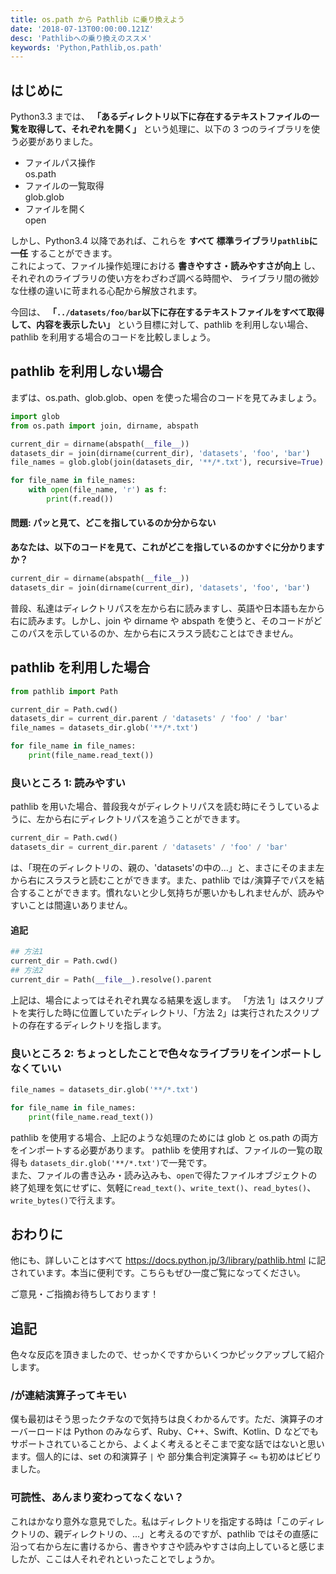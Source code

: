 ```yaml
---
title: os.path から Pathlib に乗り換えよう
date: '2018-07-13T00:00:00.121Z'
desc: 'Pathlibへの乗り換えのススメ'
keywords: 'Python,Pathlib,os.path'
---
```


## はじめに

Python3.3 までは、 **「あるディレクトリ以下に存在するテキストファイルの一覧を取得して、それぞれを開く」** という処理に、以下の 3 つのライブラリを使う必要がありました。

- ファイルパス操作  
  os.path
- ファイルの一覧取得  
  glob.glob
- ファイルを開く  
  open

しかし、Python3.4 以降であれば、これらを **すべて 標準ライブラリ`pathlib`に一任** することができます。  
これによって、ファイル操作処理における **書きやすさ・読みやすさが向上** し、それぞれのライブラリの使い方をわざわざ調べる時間や、 ライブラリ間の微妙な仕様の違いに苛まれる心配から解放されます。

今回は、 **「`../datasets/foo/bar`以下に存在するテキストファイルをすべて取得して、内容を表示したい」** という目標に対して、pathlib を利用しない場合、pathlib を利用する場合のコードを比較しましょう。

## pathlib を利用しない場合

まずは、os.path、glob.glob、open を使った場合のコードを見てみましょう。

```python
import glob
from os.path import join, dirname, abspath

current_dir = dirname(abspath(__file__))
datasets_dir = join(dirname(current_dir), 'datasets', 'foo', 'bar')
file_names = glob.glob(join(datasets_dir, '**/*.txt'), recursive=True)

for file_name in file_names:
    with open(file_name, 'r') as f:
        print(f.read())
```

#### 問題: パッと見て、どこを指しているのか分からない

**あなたは、以下のコードを見て、これがどこを指しているのかすぐに分かりますか？**

```python
current_dir = dirname(abspath(__file__))
datasets_dir = join(dirname(current_dir), 'datasets', 'foo', 'bar')
```

普段、私達はディレクトリパスを左から右に読みますし、英語や日本語も左から右に読みます。しかし、join や dirname や abspath を使うと、そのコードがどこのパスを示しているのか、左から右にスラスラ読むことはできません。

## pathlib を利用した場合

```python
from pathlib import Path

current_dir = Path.cwd()
datasets_dir = current_dir.parent / 'datasets' / 'foo' / 'bar'
file_names = datasets_dir.glob('**/*.txt')

for file_name in file_names:
    print(file_name.read_text())
```

### 良いところ 1: 読みやすい

pathlib を用いた場合、普段我々がディレクトリパスを読む時にそうしているように、左から右にディレクトリパスを追うことができます。

```python
current_dir = Path.cwd()
datasets_dir = current_dir.parent / 'datasets' / 'foo' / 'bar'
```

は、「現在のディレクトリの、親の、'datasets'の中の...」と、まさにそのまま左から右にスラスラと読むことができます。また、pathlib では`/`演算子でパスを結合することができます。慣れないと少し気持ちが悪いかもしれませんが、読みやすいことは間違いありません。

#### 追記

```python
## 方法1
current_dir = Path.cwd()
## 方法2
current_dir = Path(__file__).resolve().parent
```

上記は、場合によってはそれぞれ異なる結果を返します。
「方法 1」はスクリプトを実行した時に位置していたディレクトリ、「方法 2」は実行されたスクリプトの存在するディレクトリを指します。

### 良いところ 2: ちょっとしたことで色々なライブラリをインポートしなくていい

```python
file_names = datasets_dir.glob('**/*.txt')

for file_name in file_names:
    print(file_name.read_text())
```

pathlib を使用する場合、上記のような処理のためには glob と os.path の両方をインポートする必要があります。
pathlib を使用すれば、ファイルの一覧の取得も `datasets_dir.glob('**/*.txt')`で一発です。  
また、ファイルの書き込み・読み込みも、`open`で得たファイルオブジェクトの終了処理を気にせずに、気軽に`read_text()`、`write_text()`、`read_bytes()`、`write_bytes()`で行えます。

## おわりに

他にも、詳しいことはすべて https://docs.python.jp/3/library/pathlib.html に記されています。本当に便利です。こちらもぜひ一度ご覧になってください。

ご意見・ご指摘お待ちしております！

## 追記

色々な反応を頂きましたので、せっかくですからいくつかピックアップして紹介します。

### /が連結演算子ってキモい

僕も最初はそう思ったクチなので気持ちは良くわかるんです。ただ、演算子のオーバーロードは Python のみならず、Ruby、C++、Swift、Kotlin、D などでもサポートされていることから、よくよく考えるとそこまで変な話ではないと思います。個人的には、set の和演算子 `|` や 部分集合判定演算子 `<=` も初めはビビりました。

### 可読性、あんまり変わってなくない？

これはかなり意外な意見でした。私はディレクトリを指定する時は「このディレクトリの、親ディレクトリの、…」と考えるのですが、pathlib ではその直感に沿って右から左に書けるから、書きやすさや読みやすさは向上していると感じましたが、ここは人それぞれといったことでしょうか。
